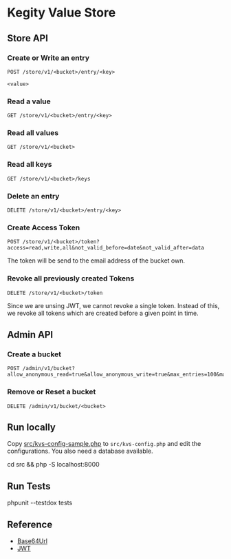 # Kegity Value Store

## Store API

### Create or Write an entry

    POST /store/v1/<bucket>/entry/<key>

    <value>

### Read a value

    GET /store/v1/<bucket>/entry/<key>

### Read all values

    GET /store/v1/<bucket>

### Read all keys

    GET /store/v1/<bucket>/keys

### Delete an entry

    DELETE /store/v1/<bucket>/entry/<key>

### Create Access Token

    POST /store/v1/<bucket>/token?access=read,write,all&not_valid_before=date&not_valid_after=data

The token will be send to the email address of the bucket own.

### Revoke all previously created Tokens

    DELETE /store/v1/<bucket>/token

Since we are unsing JWT, we cannot revoke a single token.
Instead of this, we revoke all tokens which are created before
a given point in time.

## Admin API

### Create a bucket

    POST /admin/v1/bucket?allow_anonymous_read=true&allow_anonymous_write=true&max_entries=100&max_entry_size

### Remove or Reset a bucket

    DELETE /admin/v1/bucket/<bucket>

## Run locally

Copy [src/kvs-config-sample.php](src/ksv-config-sample.php) to `src/kvs-config.php` and edit the configurations.
You also need a database available.

   cd src && php -S localhost:8000


## Run Tests

   phpunit --testdox tests


## Reference

- [Base64Url](https://datatracker.ietf.org/doc/html/rfc4648#section-5)
- [JWT](https://jwt.io/)